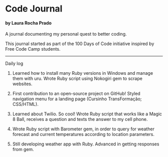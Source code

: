 # Code Journal
#### by Laura Rocha Prado

A journal documenting my personal quest to better coding.

This journal started as part of the 100 Days of Code initiative inspired by Free Code Camp students.

[//]: # (Commit format: Theme - Day n - Language/Framework/Something else)

----
Daily log

1. Learned how to install many Ruby versions in Windows and manage them with uru. Wrote Ruby script using Nokogiri gem to scrape websites.

2. First contribution to an open-source project on GitHub! Styled navigation menu for a landing page (Cursinho TransFormação; CSS/HTML).

3. Learned about Twilio. So cool! Wrote Ruby script that works like a Magic 8 Ball, receives a question and texts the answer to my cell phone.

4. Wrote Ruby script with Barometer gem, in order to query for weather forecast and current temperatures according to location parameters. 

5. Still developing weather app with Ruby. Advanced in getting responses from gem. 
